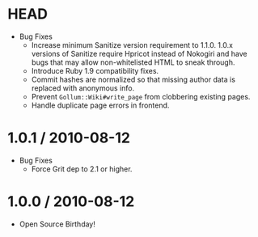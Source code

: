 # HEAD

* Bug Fixes
  * Increase minimum Sanitize version requirement to 1.1.0.
    1.0.x versions of Sanitize require Hpricot instead of Nokogiri
    and have bugs that may allow non-whitelisted HTML to sneak
    through.
  * Introduce Ruby 1.9 compatibility fixes.
  * Commit hashes are normalized so that missing author data is replaced with
    anonymous info.
  * Prevent `Gollum::Wiki#write_page` from clobbering existing pages.
  * Handle duplicate page errors in frontend.

# 1.0.1 / 2010-08-12

* Bug Fixes
  * Force Grit dep to 2.1 or higher.

# 1.0.0 / 2010-08-12

* Open Source Birthday!